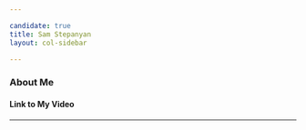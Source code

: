 ```yaml
---

candidate: true
title: Sam Stepanyan
layout: col-sidebar

---
```


### About Me

#### Link to My Video

---

